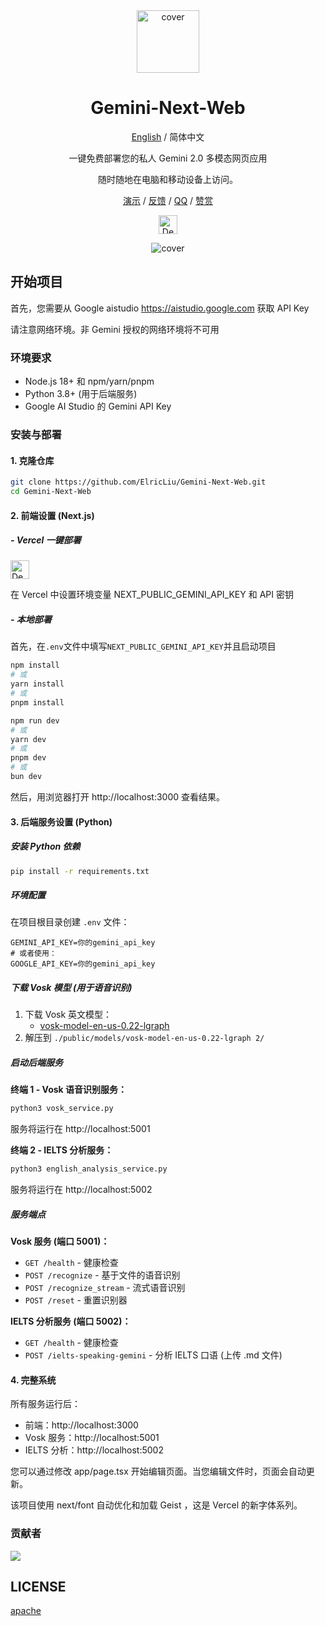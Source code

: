 <div align="center">

<img src="https://github.com/user-attachments/assets/b32944c3-3a05-4380-b5cb-8cc4093f00a9" alt="cover" style="width: 100px; height: 100px;">

<h1 align="center">Gemini-Next-Web</h1>

[English](https://github.com/ElricLiu/Gemini-Next-Web) / 简体中文

一键免费部署您的私人 Gemini 2.0 多模态网页应用

随时随地在电脑和移动设备上访问。

[演示](https://www.gemininextweb.com/) / [反馈](https://github.com/ElricLiu/Gemini-Next-Web/issues) / [QQ](https://qm.qq.com/q/Bxx3eI3ilW) / [赞赏](https://www.buymeacoffee.com/elricliu)

[<img src="https://vercel.com/button" alt="Deploy on Vercel" height="30">](https://vercel.com/new/clone?repository-url=https://github.com/ElricLiu/Gemini-Next-Web&env=NEXT_PUBLIC_GEMINI_API_KEY&project-name=gemini-next-web&repository-name=gemini-next-web)

![cover](https://github.com/user-attachments/assets/0dc224c0-52dd-4b40-bd08-8c744b267803)

</div>

## 开始项目

首先，您需要从 Google aistudio https://aistudio.google.com 获取 API Key

请注意网络环境。非 Gemini 授权的网络环境将不可用

### 环境要求
- Node.js 18+ 和 npm/yarn/pnpm
- Python 3.8+ (用于后端服务)
- Google AI Studio 的 Gemini API Key

### 安装与部署

#### 1. 克隆仓库
```bash
git clone https://github.com/ElricLiu/Gemini-Next-Web.git
cd Gemini-Next-Web
```

#### 2. 前端设置 (Next.js)

##### - Vercel 一键部署

[<img src="https://vercel.com/button" alt="Deploy on Vercel" height="30">](https://vercel.com/new/clone?repository-url=https://github.com/ElricLiu/Gemini-Next-Web&env=NEXT_PUBLIC_GEMINI_API_KEY&project-name=gemini-next-web&repository-name=gemini-next-web)

在 Vercel 中设置环境变量 NEXT_PUBLIC_GEMINI_API_KEY 和 API 密钥

##### - 本地部署

首先，在`.env`文件中填写`NEXT_PUBLIC_GEMINI_API_KEY`并且启动项目

```bash
npm install
# 或
yarn install
# 或
pnpm install
```

```bash
npm run dev
# 或
yarn dev
# 或
pnpm dev
# 或
bun dev
```
然后，用浏览器打开 http://localhost:3000 查看结果。

#### 3. 后端服务设置 (Python)

##### 安装 Python 依赖
```bash
pip install -r requirements.txt
```

##### 环境配置
在项目根目录创建 `.env` 文件：
```env
GEMINI_API_KEY=你的gemini_api_key
# 或者使用：
GOOGLE_API_KEY=你的gemini_api_key
```

##### 下载 Vosk 模型 (用于语音识别)
1. 下载 Vosk 英文模型：
   - [vosk-model-en-us-0.22-lgraph](https://alphacephei.com/vosk/models/vosk-model-en-us-0.22-lgraph.zip)
2. 解压到 `./public/models/vosk-model-en-us-0.22-lgraph 2/`

##### 启动后端服务

**终端 1 - Vosk 语音识别服务：**
```bash
python3 vosk_service.py
```
服务将运行在 http://localhost:5001

**终端 2 - IELTS 分析服务：**
```bash
python3 english_analysis_service.py
```
服务将运行在 http://localhost:5002

##### 服务端点

**Vosk 服务 (端口 5001)：**
- `GET /health` - 健康检查
- `POST /recognize` - 基于文件的语音识别
- `POST /recognize_stream` - 流式语音识别
- `POST /reset` - 重置识别器

**IELTS 分析服务 (端口 5002)：**
- `GET /health` - 健康检查
- `POST /ielts-speaking-gemini` - 分析 IELTS 口语 (上传 .md 文件)

#### 4. 完整系统
所有服务运行后：
- 前端：http://localhost:3000
- Vosk 服务：http://localhost:5001
- IELTS 分析：http://localhost:5002

您可以通过修改 app/page.tsx 开始编辑页面。当您编辑文件时，页面会自动更新。

该项目使用 next/font 自动优化和加载 Geist ，这是 Vercel 的新字体系列。

### 贡献者

<a href="https://github.com/ElricLiu/Gemini-Next-Web/graphs/contributors">
  <img src="https://contrib.rocks/image?repo=ElricLiu/Gemini-Next-Web" />
</a>

## LICENSE

[apache](https://www.apache.org/licenses/LICENSE-2.0)

